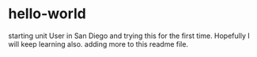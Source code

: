# hello-world
starting unit
User in San Diego and trying this for the first time.
Hopefully I will keep learning also.
adding more to this readme file.
